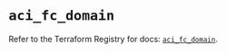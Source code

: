 # `aci_fc_domain`

Refer to the Terraform Registry for docs: [`aci_fc_domain`](https://registry.terraform.io/providers/ciscodevnet/aci/2.17.0/docs/resources/fc_domain).
